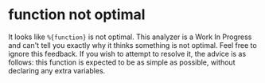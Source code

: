 # function not optimal

It looks like `%{function}` is not optimal.
This analyzer is a Work In Progress and can't tell you exactly why it thinks something is not optimal.
Feel free to ignore this feedback.
If you wish to attempt to resolve it, the advice is as follows: this function is expected to be as simple as possible, without
declaring any extra variables.
